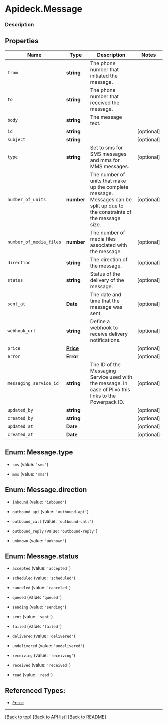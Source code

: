 # Apideck.Message

### Description

## Properties
Name | Type | Description | Notes
------------ | ------------- | ------------- | -------------
`from` | **string** | The phone number that initiated the message. | 
`to` | **string** | The phone number that received the message. | 
`body` | **string** | The message text. | 
`id` | **string** |  | [optional] 
`subject` | **string** |  | [optional] 
`type` | **string** | Set to sms for SMS messages and mms for MMS messages. | [optional] 
`number_of_units` | **number** | The number of units that make up the complete message. Messages can be split up due to the constraints of the message size. | [optional] 
`number_of_media_files` | **number** | The number of media files associated with the message. | [optional] 
`direction` | **string** | The direction of the message. | [optional] 
`status` | **string** | Status of the delivery of the message. | [optional] 
`sent_at` | **Date** | The date and time that the message was sent | [optional] 
`webhook_url` | **string** | Define a webhook to receive delivery notifications. | [optional] 
`price` | [**Price**](Price.md) |  | [optional] 
`error` | **Error** |  | [optional] 
`messaging_service_id` | **string** | The ID of the Messaging Service used with the message. In case of Plivo this links to the Powerpack ID. | [optional] 
`updated_by` | **string** |  | [optional] 
`created_by` | **string** |  | [optional] 
`updated_at` | **Date** |  | [optional] 
`created_at` | **Date** |  | [optional] 





<a name="MessageType"></a>
## Enum: Message.type


* `sms` (value: `'sms'`)

* `mms` (value: `'mms'`)




<a name="MessageDirection"></a>
## Enum: Message.direction


* `inbound` (value: `'inbound'`)

* `outbound_api` (value: `'outbound-api'`)

* `outbound_call` (value: `'outbound-call'`)

* `outbound_reply` (value: `'outbound-reply'`)

* `unknown` (value: `'unknown'`)




<a name="MessageStatus"></a>
## Enum: Message.status


* `accepted` (value: `'accepted'`)

* `scheduled` (value: `'scheduled'`)

* `canceled` (value: `'canceled'`)

* `queued` (value: `'queued'`)

* `sending` (value: `'sending'`)

* `sent` (value: `'sent'`)

* `failed` (value: `'failed'`)

* `delivered` (value: `'delivered'`)

* `undelivered` (value: `'undelivered'`)

* `receiving` (value: `'receiving'`)

* `received` (value: `'received'`)

* `read` (value: `'read'`)




## Referenced Types:












* [`Price`](Price.md)







---

[[Back to top]](#) [[Back to API list]](../../../../README.md#documentation-for-api-endpoints) [[Back to README]](../../../../README.md)


